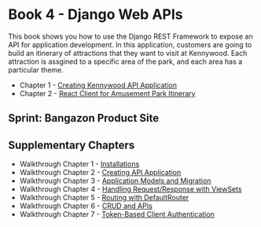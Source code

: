 # Book 4 - Django Web APIs

This book shows you how to use the Django REST Framework to expose an API for application development. In this application, customers are going to build an itinerary of attractions that they want to visit at Kennywood. Each attraction is assgined to a specific area of the park, and each area has a particular theme.

* Chapter 1 - [Creating Kennywood API Application](./chapters/DRF_SETUP.md)
* Chapter 2 - [React Client for Amusement Park Itinerary](./chapters/DRF_REACT_INTRO.md)

## Sprint: Bangazon Product Site


## Supplementary Chapters

* Walkthrough Chapter 1 - [Installations](./chapters/DRF_INSTALLS.md)
* Walkthrough Chapter 2 - [Creating API Application](./chapters/API_APPLICATION.md)
* Walkthrough Chapter 3 - [Application Models and Migration](./chapters/KENNYWOOD_MODELS.md)
* Walkthrough Chapter 4 - [Handling Request/Response with ViewSets](./chapters/DRF_VIEWSET.md)
* Walkthrough Chapter 5 - [Routing with DefaultRouter](./chapters/DRF_ROUTER.md)
* Walkthrough Chapter 6 - [CRUD and APIs](./chapters/DRF_FULL_CRUD_VIEWSET.md)
* Walkthrough Chapter 7 - [Token-Based Client Authentication](./chapters/DRF_TOKEN_AUTH.md)


